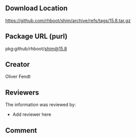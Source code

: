 ## Download Location

https://github.com/rhboot/shim/archive/refs/tags/15.8.tar.gz

## Package URL (purl)

pkg:github/rhboot/shim@15.8

## Creator

Oliver Fendt

## Reviewers

The information was reviewed by:

* Add reviewer here

## Comment

